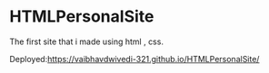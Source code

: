 # HTMLPersonalSite
The first site that i made using html , css.

Deployed:https://vaibhavdwivedi-321.github.io/HTMLPersonalSite/
